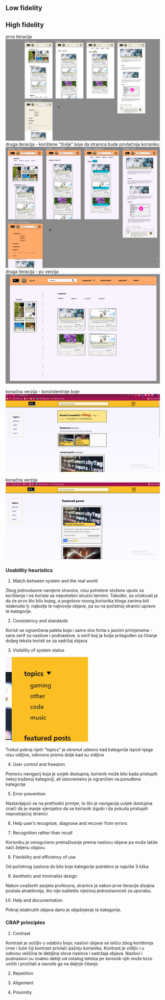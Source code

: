 ## Low fidelity

## High fidelity

prva iteracija
![](./public/readme/Snimka%20zaslona%202023-03-07%20201333.png)
druga iteracija - korištene "življe" boje da stranica bude privlačnija korisniku
![](./public/readme/Snimka%20zaslona%202023-09-08%20080705.png)
druga iteracija - pc verzija
![](./public/readme/Snimka%20zaslona%202023-09-08%20080725.png)

konačna verzija - konzistentnije boje
![](./public/readme/Snimka%20zaslona%202023-09-08%20081328.png)

konačna verzija
![](./public/readme/Snimka%20zaslona%202023-09-08%20081353.png)

### Usability heuristics

1. Match between system and the real world

Zbog jednostavne namjene stranice, nisu potrebne složene upute za korištenje i ne koriste se nepotrebni stručni termini.
Također, za očekivati je da će prvo što bilo kojeg, a pogotovo novog,korisnika bloga zanima biti istaknutie tj. najbolje te najnovije objave, pa su na početnoj stranici upravo te kategorije.

2. Consistency and standards

Koristi se ograničena paleta boja i samo dva fonta s jasnim primjenama - sans serif za naslove i podnaslove, a serif koji je bolje prilagođen za čitanje duljeg teksta koristi se za sadržaj objava

3. Visibility of system status

![](./public/readme/Snimka%20zaslona%202023-09-08%20083301.png)

Trokut pokraj riječi "topics" je okrenut udesno kad kategorije ispod njega nisu vidljive, odnosno prema dolje kad su vidljive

4. User control and freedom

Pomoću navigacij koja je uvijek dostupna, korisnik može bilo kada pristupiti nekoj traženoj kategoriji, ali istovremeno je ograničen na ponuđene kategorije

5. Error prevention

Nastavljajući se na prethodni primjer, to što je navigacija uvijek dostupna znači da je manje vjerojatno da se korisnik izgubi i da pokuša pristupiti nepostojećoj stranici

6. Help user’s recognize, diagnose and recover from errors

7. Recognition rather than recall

Korisniku je omogućeno pretraživanje prema naslovu objave pa može lakše naći željenu objavu.

8. Flexibility and efficiency of use

Od početnog zaslona do bilo koje kategorije potrebno je najviše 3 klika.

9. Aesthetic and minimalist design

Nakon uvaženih savjeta profesora, stranice je nakon prve iteracije dizajna postala atraktivnija, što nije naštetilo njezinoj jednostavnosti za uporabu.

10. Help and documentation

Pokraj istaknutih objava dano je objašnjenje te kategorije.

### CRAP principles

1. Contrast

Kontrast je uočljiv u odabiru boja; naslovi objava se ističu zbog korištenja crne i žute čiji kontrast privlači pažnju korisnika. Kontrast je vidljiv i u odnosu veličina te debljina slova naslova i sadržaja objava. Naslovi i podnaslovi su znatno deblji od ostalog tektsta jer korisnik njih može brzo uočiti i pročitati a navode ga na daljnje čitanje.

2. Repetition



3. Alignment
4. Proximity
